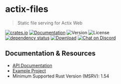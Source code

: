 # actix-files

> Static file serving for Actix Web

[![crates.io](https://img.shields.io/crates/v/actix-files?label=latest)](https://crates.io/crates/actix-files)
[![Documentation](https://docs.rs/actix-files/badge.svg?version=0.6.2)](https://docs.rs/actix-files/0.6.2)
![Version](https://img.shields.io/badge/rustc-1.59+-ab6000.svg)
![License](https://img.shields.io/crates/l/actix-files.svg)
<br />
[![dependency status](https://deps.rs/crate/actix-files/0.6.2/status.svg)](https://deps.rs/crate/actix-files/0.6.2)
[![Download](https://img.shields.io/crates/d/actix-files.svg)](https://crates.io/crates/actix-files)
[![Chat on Discord](https://img.shields.io/discord/771444961383153695?label=chat&logo=discord)](https://discord.gg/NWpN5mmg3x)

## Documentation & Resources

- [API Documentation](https://docs.rs/actix-files)
- [Example Project](https://github.com/actix/examples/tree/master/basics/static-files)
- Minimum Supported Rust Version (MSRV): 1.54
